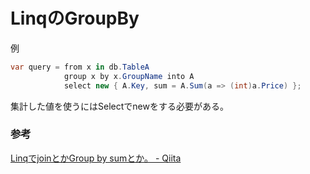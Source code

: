 # LinqのGroupBy

例

```c#
var query = from x in db.TableA
            group x by x.GroupName into A
            select new { A.Key, sum = A.Sum(a => (int)a.Price) };
```

集計した値を使うにはSelectでnewをする必要がある。

### 参考

[LinqでjoinとかGroup by sumとか。 \- Qiita](https://qiita.com/zaburo/items/e33ad186f426144f2244)